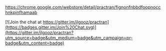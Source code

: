https://chrome.google.com/webstore/detail/practran/fignonfnbbdfoopnocchnkpjnfhamaab


[![Join the chat at https://gitter.im/ilgooz/practran](https://badges.gitter.im/Join%20Chat.svg)](https://gitter.im/ilgooz/practran?utm_source=badge&utm_medium=badge&utm_campaign=pr-badge&utm_content=badge)